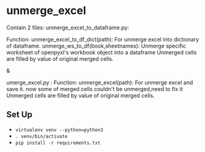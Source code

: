 # unmerge_excel
Contain 2 files:
unmerge_excel_to_dataframe.py:

Function:
    unmerge_excel_to_df_dict(path): For unmerge excel into dictionary of dataframe.
    unmerge_ws_to_df(book,sheetnames): Unmerge specific worksheet of openpyxl's workbook object into a dataframe
Unmerged cells are filled by value of original merged cells.



&

umerge_excel.py :
Function:
    unmerge_excel(path): For unmerge excel and  save it.
    now some of merged cells couldn't be unmerged,need to fix it
Unmerged cells are filled by value of original merged cells.


## Set Up
- `virtualenv venv --python=python3`
- `. venv/bin/activate`
- `pip install -r requirements.txt`
